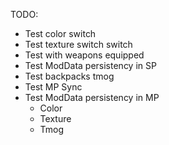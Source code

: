 TODO: 
- Test color switch
- Test texture switch switch
- Test with weapons equipped
- Test ModData persistency in SP
- Test backpacks tmog
- Test MP Sync
- Test ModData persistency in MP
  - Color
  - Texture
  - Tmog
